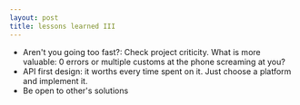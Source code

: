 ```yaml
---
layout: post
title: lessons learned III
---
```


- Aren't you going too fast?: Check project criticity. What is more valuable: 0 errors or multiple customs at the phone screaming at you?
- API first design: it worths every time spent on it. Just choose a platform and implement it.
- Be open to other's solutions
